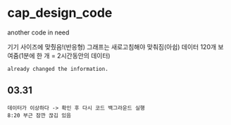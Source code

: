 # cap_design_code
another code in need

기기 사이즈에 맞췄음!(반응형)
그래프는 새로고침해야 맞춰짐(아쉽)
데이터 120개 보여줌(1분에 한 개 = 2시간동안의 데이터)
```
already changed the information.
```
## 03.31
```
데이터가 이상하다 -> 확인 후 다시 코드 백그라운드 실행
8:20 부근 잠깐 끊김 있음
```
